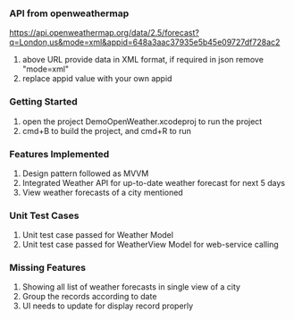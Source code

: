 ### API from openweathermap
https://api.openweathermap.org/data/2.5/forecast?q=London,us&mode=xml&appid=648a3aac37935e5b45e09727df728ac2
1. above URL provide data in XML format, if required in json remove "mode=xml"
2. replace appid value with your own appid

### Getting Started
1. open the project DemoOpenWeather.xcodeproj to run the project
2. cmd+B to build the project, and cmd+R to run 

###  Features Implemented
1. Design pattern followed as MVVM
2. Integrated Weather API for up-to-date weather forecast for next 5 days
3. View weather forecasts of a city mentioned

### Unit Test Cases
1. Unit test case passed for Weather Model
2. Unit test case passed for WeatherView Model for web-service calling

### Missing Features
1. Showing all list of weather forecasts in single view of a city
2. Group the records according to date
3. UI needs to update for display record properly


